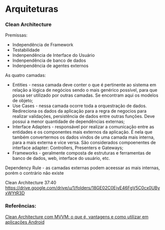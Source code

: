 <h1>Arquiteturas</h1>

<h3>Clean Architecture</h3>

<p>Premissas:</p>

<ul>
<li>Independência de Framework</li>
<li>Testabilidade</li>
<li>Indenpendência de Interface do Usuário</li>
<li>Indenpendência de banco de dados</li>
<li>Indenpendência de agentes externos</li>
</ul>

<p>As quatro camadas:</p>

<ul>
<li>Entities - nessa camada deve conter o que é pertinente ao sistema em relação a lógica de negócios sendo o mais genérico possível, para que possa ser utilizado por outras camadas. Se encontram aqui os modelos de objeto;</li>
<li>Use Cases - nessa camada ocorre toda a orquestração de dados. Redireciona os dados da aplicação para a regra de negocios para realizar validações, persistência de dados entre outras funções. Deve possui a menor quantidade de dependências externas;</li>
<li>Interface Adapters - responsável por realizar a comunicação entre as entidades e os componentes mais externos da aplicação. É nela que também convertermos os dados vindos de uma camada mais interna, para a mais externa e vice versa. São considerados compoenentes de interface adapter: Controllers, Presenters e Gateways;</li>
<li>Frameworks - geralmente composta de estruturas e ferramentas de banco de dados, web, interface do usuário, etc.</li>
</ul>

<p>Dependency Rule - as camadas externas podem aceessar as mais internas, porém o contrário não existe</p>

Clean Architecture
37:40
https://drive.google.com/drive/u/1/folders/18GE02C0EjyE46FgV5C0cx0UByxWYtR3D

<h3>Referências:</h3>
<p><a href="https://www.objective.com.br/insights/clean-architecture-com-mvvm/">Clean Architecture com MVVM: o que é, vantagens e como utilizar em aplicações Android</a></p>